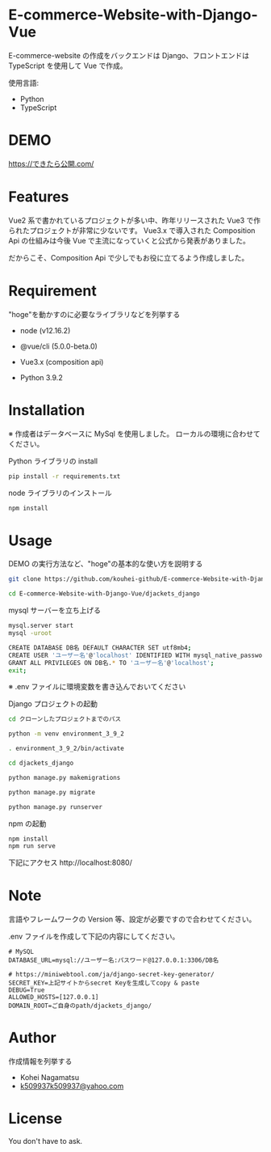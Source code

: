# E-commerce-Website-with-Django-Vue

E-commerce-website の作成をバックエンドは Django、フロントエンドは TypeScript を使用して Vue で作成。

使用言語:

- Python
- TypeScript

# DEMO

https://できたら公開.com/

# Features

Vue2 系で書かれているプロジェクトが多い中、昨年リリースされた Vue3 で作られたプロジェクトが非常に少ないです。
Vue3.x で導入された Composition Api の仕組みは今後 Vue で主流になっていくと公式から発表がありました。

だからこそ、Composition Api で少しでもお役に立てるよう作成しました。

# Requirement

"hoge"を動かすのに必要なライブラリなどを列挙する

- node (v12.16.2)

- @vue/cli (5.0.0-beta.0)

- Vue3.x (composition api)

- Python 3.9.2

# Installation

※ 作成者はデータベースに MySql を使用しました。
ローカルの環境に合わせてください。

Python ライブラリの install

```bash
pip install -r requirements.txt
```

node ライブラリのインストール

```bash
npm install
```

# Usage

DEMO の実行方法など、"hoge"の基本的な使い方を説明する

```bash
git clone https://github.com/kouhei-github/E-commerce-Website-with-Django-Vue.git

cd E-commerce-Website-with-Django-Vue/djackets_django
```

mysql サーバーを立ち上げる

```bash
mysql.server start
mysql -uroot

CREATE DATABASE DB名 DEFAULT CHARACTER SET utf8mb4;
CREATE USER 'ユーザー名'@'localhost' IDENTIFIED WITH mysql_native_password BY 'パスワード';
GRANT ALL PRIVILEGES ON DB名.* TO 'ユーザー名'@'localhost';
exit;
```

※ .env ファイルに環境変数を書き込んでおいてください

Django プロジェクトの起動

```bash
cd クローンしたプロジェクトまでのパス

python -m venv environment_3_9_2

. environment_3_9_2/bin/activate

cd djackets_django

python manage.py makemigrations

python manage.py migrate

python manage.py runserver
```

npm の起動

```bash
npm install
npm run serve
```

下記にアクセス
http://localhost:8080/

# Note

言語やフレームワークの Version 等、設定が必要ですので合わせてください。

.env ファイルを作成して下記の内容にしてください。

```.env
# MySQL
DATABASE_URL=mysql://ユーザー名:パスワード@127.0.0.1:3306/DB名

# https://miniwebtool.com/ja/django-secret-key-generator/
SECRET_KEY=上記サイトからsecret Keyを生成してcopy & paste
DEBUG=True
ALLOWED_HOSTS=[127.0.0.1]
DOMAIN_ROOT=ご自身のpath/djackets_django/
```

# Author

作成情報を列挙する

- Kohei Nagamatsu
- k509937k509937@yahoo.com

# License

You don't have to ask.
